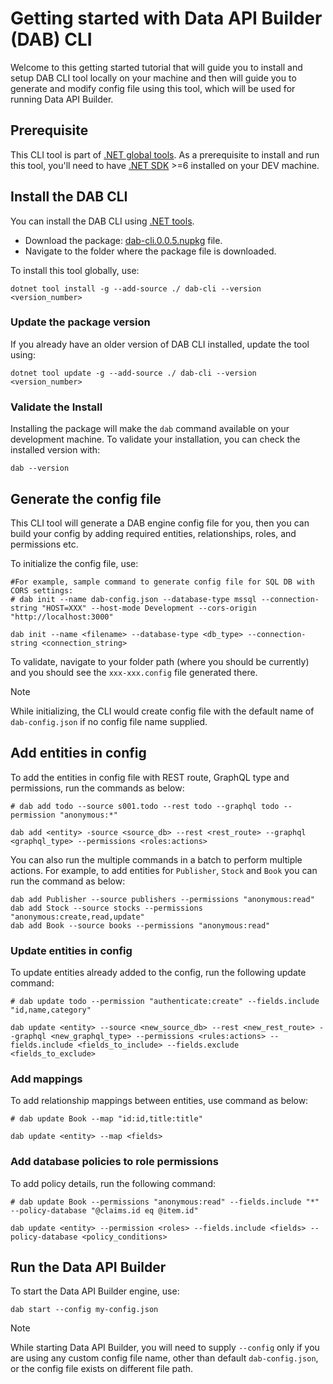 # Getting started with Data API Builder (DAB) CLI

Welcome to this getting started tutorial that will guide you to install and setup DAB CLI tool locally on your machine and then will guide you to generate and modify config file using this tool, which will be used for running Data API Builder.

## Prerequisite

This CLI tool is part of [.NET global tools](https://www.nuget.org/packages?packagetype=dotnettool). As a prerequisite to install and run this tool, you'll need to have [.NET SDK](https://dotnet.microsoft.com/en-us/download) >=6 installed on your DEV machine.

## Install the DAB CLI

You can install the DAB CLI using [.NET tools](https://docs.microsoft.com/en-us/dotnet/core/tools/global-tools).

- Download the package: [dab-cli.0.0.5.nupkg](https://github.com/Azure/hawaii-cli/tags) file.
- Navigate to the folder where the package file is downloaded.

To install this tool globally, use:

```dotnetcli
dotnet tool install -g --add-source ./ dab-cli --version <version_number>
```

### Update the package version

If you already have an older version of DAB CLI installed, update the tool using:

```dotnetcli
dotnet tool update -g --add-source ./ dab-cli --version <version_number>
```

### Validate the Install

Installing the package will make the `dab` command available on your development machine. To validate your installation, you can check the installed version with:

```dotnetcli
dab --version
```

## Generate the config file

This CLI tool will generate a DAB engine config file for you, then you can build your config by adding required entities, relationships, roles, and permissions etc.

To initialize the config file, use:

```dotnetcli
#For example, sample command to generate config file for SQL DB with CORS settings:
# dab init --name dab-config.json --database-type mssql --connection-string "HOST=XXX" --host-mode Development --cors-origin "http://localhost:3000"

dab init --name <filename> --database-type <db_type> --connection-string <connection_string>
```

To validate, navigate to your folder path (where you should be currently) and you should see the `xxx-xxx.config` file generated there.

> [!NOTE]
> While initializing, the CLI would create config file with the default name of `dab-config.json` if no config file name supplied.

## Add entities in config

To add the entities in config file with REST route, GraphQL type and permissions, run the commands as below:
```dotnetcli
# dab add todo --source s001.todo --rest todo --graphql todo --permission "anonymous:*"

dab add <entity> -source <source_db> --rest <rest_route> --graphql <graphql_type> --permissions <roles:actions>
```

You can also run the multiple commands in a batch to perform multiple actions. For example, to add entities for `Publisher`, `Stock` and `Book` you can run the command as below:

```dotnetcli
dab add Publisher --source publishers --permissions "anonymous:read"
dab add Stock --source stocks --permissions "anonymous:create,read,update"
dab add Book --source books --permissions "anonymous:read"
```

### Update entities in config

To update entities already added to the config, run the following update command:

```dotnetcli
# dab update todo --permission "authenticate:create" --fields.include "id,name,category"

dab update <entity> --source <new_source_db> --rest <new_rest_route> --graphql <new_graphql_type> --permissions <rules:actions> --fields.include <fields_to_include> --fields.exclude <fields_to_exclude>
```

### Add mappings

To add relationship mappings between entities, use command as below:

```dotnetcli
# dab update Book --map "id:id,title:title"

dab update <entity> --map <fields>
```

### Add database policies to role permissions

To add policy details, run the following command:

```dotnetcli
# dab update Book --permissions "anonymous:read" --fields.include "*" --policy-database "@claims.id eq @item.id"

dab update <entity> --permission <roles> --fields.include <fields> --policy-database <policy_conditions>
```

## Run the Data API Builder

To start the Data API Builder engine, use:

```dotnetcli
dab start --config my-config.json
```

> [!NOTE]
> While starting Data API Builder, you will need to supply `--config` only if you are using any custom config file name, other than default `dab-config.json`, or the config file exists on different file path.
